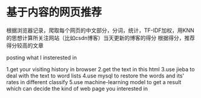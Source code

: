 # 基于内容的网页推荐

根据浏览器记录，爬取每个网页的中文部分，分词，统计，TF-IDF加权，用KNN的思想计算所关注网站（比如csdn博客）当天更新的博客的得分
根据得分，推荐得分较高的文章

posting what I insterested in
 
1.get your visiting history in browser
2.get the text in this html 
3.use jieba to deal with the text to word lists
4.use mysql to restore the words and its' rates in different classify
5.use machine-learning model to get a result which can decide the kind of web page you interested in
